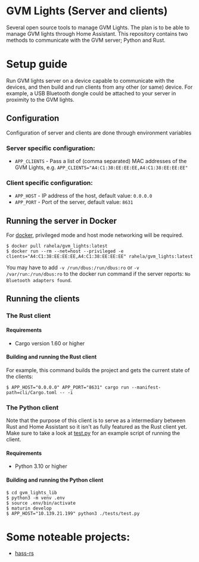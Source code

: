 # GVM Lights (Server and clients)
Several open source tools to manage GVM Lights. The plan is to be able to manage GVM lights through Home Assistant.
This repository contains two methods to communicate with the GVM server; Python and Rust.

# Setup guide
Run GVM lights server on a device capable to communicate with the devices, and then build and run clients from any other (or same) device.
For example, a USB Bluetooth dongle could be attached to your server in proximity to the GVM lights.
## Configuration
Configuration of server and clients are done through environment variables
### Server specific configuration:
* `APP_CLIENTS` - Pass a list of (comma separated) MAC addresses of the GVM Lights, e.g. `APP_CLIENTS="A4:C1:38:EE:EE:EE,A4:C1:38:EE:EE:EE"`
### Client specific configuration:
* `APP_HOST` - IP address of the host, default value: `0.0.0.0`
* `APP_PORT` - Port of the server, default value: `8631`

## Running the server in Docker
For [docker](https://hub.docker.com/repository/docker/rahela/gvm_lights), privileged mode and host mode networking will be required.
```
$ docker pull rahela/gvm_lights:latest
$ docker run --rm --net=host --privileged -e clients="A4:C1:38:EE:EE:EE,A4:C1:38:EE:EE:EE" rahela/gvm_lights:latest
```
You may have to add `-v /run/dbus:/run/dbus:ro` or `-v /var/run:/run/dbus:ro` to the docker run command if the server reports: `No Bluetooth adapters found`.

## Running the clients
### The Rust client
#### Requirements
* Cargo version 1.60 or higher
#### Building and running the Rust client
For example, this command builds the project and gets the current state of the clients:
```
$ APP_HOST="0.0.0.0" APP_PORT="8631" cargo run --manifest-path=cli/Cargo.toml -- -i
```
### The Python client
Note that the purpose of this client is to serve as a intermediary between Rust and Home Assistant so it isn't as fully featured as the Rust client yet.
Make sure to take a look at [test.py](gvm_lights_lib/tests/test.py) for an example script of running the client.
#### Requirements
* Python 3.10 or higher

#### Building and running the Python client
```
$ cd gvm_lights_lib
$ python3 -m venv .env
$ source .env/bin/activate
$ maturin develop
$ APP_HOST="10.139.21.199" python3 ./tests/test.py
```

# Some noteable projects:
* [hass-rs](https://github.com/YoloDev/hass-rs)

